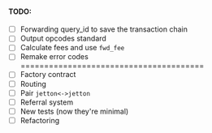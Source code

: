 #### TODO:
- [ ] Forwarding query_id to save the transaction chain
- [ ] Output opcodes standard
- [ ] Calculate fees and use `fwd_fee`
- [ ] Remake error codes
=======================================
- [ ] Factory contract
- [ ] Routing
- [ ] Pair `jetton<->jetton`
- [ ] Referral system
- [ ] New tests (now they're minimal)
- [ ] Refactoring
